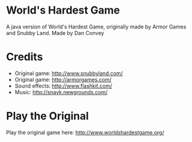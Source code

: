 # World's Hardest Game
A java version of World's Hardest Game, originally made by Armor Games and Snubby Land.
Made by Dan Convey
# Credits
- Original game: http://www.snubbyland.com/
- Original game: http://armorgames.com/
- Sound effects: http://www.flashkit.com/
- Music: http://snayk.newgrounds.com/
# Play the Original
Play the original game here: http://www.worldshardestgame.org/
